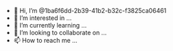 - 👋 Hi, I’m @1ba6f6dd-2b39-41b2-b32c-f3825ca06461
- 👀 I’m interested in ...
- 🌱 I’m currently learning ...
- 💞️ I’m looking to collaborate on ...
- 📫 How to reach me ...

<!---
1ba6f6dd-2b39-41b2-b32c-f3825ca06461/1ba6f6dd-2b39-41b2-b32c-f3825ca06461 is a ✨ special ✨ repository because its `README.md` (this file) appears on your GitHub profile.
You can click the Preview link to take a look at your changes.
--->
